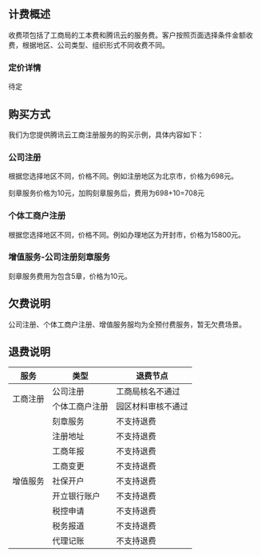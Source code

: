 
## 计费概述

收费项包括了工商局的工本费和腾讯云的服务费。客户按照页面选择条件金额收费，根据地区、公司类型、组织形式不同收费不同。

### 定价详情

待定

## 购买方式

我们为您提供腾讯云工商注册服务的购买示例，具体内容如下：

### 公司注册

根据您选择地区不同，价格不同。例如注册地区为北京市，价格为698元。

刻章服务价格为10元，加购刻章服务后，费用为698+10=708元

### 个体工商户注册

根据您选择地区不同，价格不同。例如办理地区为开封市，价格为15800元。

### 增值服务-公司注册刻章服务

刻章服务费用为包含5章，价格为10元。

## 欠费说明

公司注册、个体工商户注册、增值服务服均为全预付费服务，暂无欠费场景。

## 退费说明

<table>
<thead>
<tr>
<th>服务</th>
<th>类型</th>
<th>退费节点</th>
</tr>
</thead>
<tbody><tr>
<td rowspan=2>工商注册</td>
<td>公司注册</td>
<td>工商局核名不通过</td>
</tr>
<tr>
<td>个体工商户注册</td>
<td>园区材料审核不通过</td>
</tr>
<tr>
<td rowspan=9>增值服务</td>
<td>刻章服务</td>
<td>不支持退费</td>
</tr>
<tr>
<td>注册地址</td>
<td>不支持退费</td>
</tr>
<tr>
<td>工商年报</td>
<td>不支持退费</td>
</tr>
<tr>
<td>工商变更</td>
<td>不支持退费</td>
</tr>
<tr>
<td>社保开户</td>
<td>不支持退费</td>
</tr>
<tr>
<td>开立银行账户</td>
<td>不支持退费</td>
</tr>
<tr>
<td>税控申请</td>
<td>不支持退费</td>
</tr>
<tr>
<td>税务报道</td>
<td>不支持退费</td>
</tr>
<tr>
<td>代理记账</td>
<td>不支持退费</td>
</tr>
</tbody></table>
